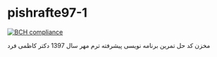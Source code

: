 # pishrafte97-1

[![BCH compliance](https://bettercodehub.com/edge/badge/amir1376irani/pishrafte97-1?branch=master)](https://bettercodehub.com/)

مخزن کد حل تمرین برنامه نویسی پیشرفته ترم مهر سال 1397 دکتر کاظمی فرد
